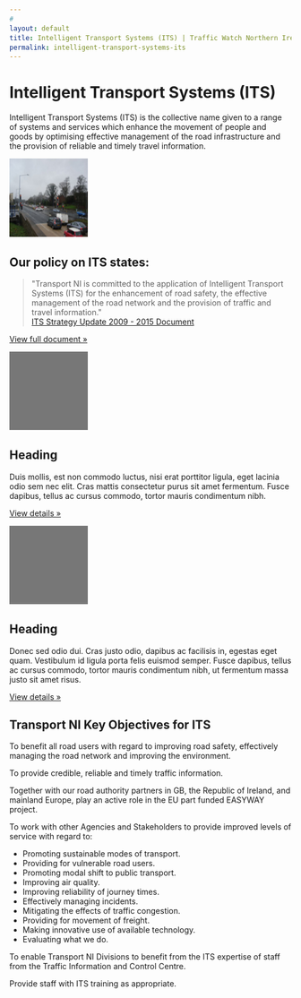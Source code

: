 ```yaml
---
# 
layout: default
title: Intelligent Transport Systems (ITS) | Traffic Watch Northern Ireland | nidirect
permalink: intelligent-transport-systems-its
---
```


# Intelligent Transport Systems (ITS)

Intelligent Transport Systems (ITS) is the collective name given to a range of systems and services which enhance the movement of people and goods by optimising effective management of the road infrastructure and the provision of reliable and timely travel information.

<div class="container marketing">
<div class="row">
        <div class="col-lg-4">
          <img class="img-circle" src="images/its_1.jpg" alt="Generic placeholder image" width="140" height="140">
             <h2>Our policy on ITS states:</h2>
    <blockquote>
    "Transport NI is committed to the application of Intelligent Transport Systems (ITS) for the enhancement of road safety, the effective management of the road network and the provision of traffic and travel information."
        <a href="http://trafficwatchni.com/en/c/document_library/get_file?uuid=3454e594-3296-412f-bc8f-cb12dc959d97&groupId=10621">
        <footer>ITS Strategy Update 2009 - 2015 Document</footer>
        </a>
    </blockquote>
          <p><a class="btn btn-default" href="http://trafficwatchni.com/en/c/document_library/get_file?uuid=3454e594-3296-412f-bc8f-cb12dc959d97&groupId=10621" role="button">View full document »</a></p>
        </div><!-- /.col-lg-4 -->
        <div class="col-lg-4">
          <img class="img-circle" src="data:image/gif;base64,R0lGODlhAQABAIAAAHd3dwAAACH5BAAAAAAALAAAAAABAAEAAAICRAEAOw==" alt="Generic placeholder image" width="140" height="140">
          <h2>Heading</h2>
          <p>Duis mollis, est non commodo luctus, nisi erat porttitor ligula, eget lacinia odio sem nec elit. Cras mattis consectetur purus sit amet fermentum. Fusce dapibus, tellus ac cursus commodo, tortor mauris condimentum nibh.</p>
          <p><a class="btn btn-default" href="#" role="button">View details »</a></p>
        </div><!-- /.col-lg-4 -->
        <div class="col-lg-4">
          <img class="img-circle" src="data:image/gif;base64,R0lGODlhAQABAIAAAHd3dwAAACH5BAAAAAAALAAAAAABAAEAAAICRAEAOw==" alt="Generic placeholder image" width="140" height="140">
          <h2>Heading</h2>
          <p>Donec sed odio dui. Cras justo odio, dapibus ac facilisis in, egestas eget quam. Vestibulum id ligula porta felis euismod semper. Fusce dapibus, tellus ac cursus commodo, tortor mauris condimentum nibh, ut fermentum massa justo sit amet risus.</p>
          <p><a class="btn btn-default" href="#" role="button">View details »</a></p>
        </div><!-- /.col-lg-4 -->
      </div>
</div>


	
## Transport NI Key Objectives for ITS
To benefit all road users with regard to improving road safety, effectively managing the road network and improving the environment.

To provide credible, reliable and timely traffic information.

Together with our road authority partners in GB, the Republic of Ireland, and mainland Europe, play an active role in the EU part funded EASYWAY project.
	
To work with other Agencies and Stakeholders to provide improved levels of service with regard to:
* Promoting sustainable modes of transport.
* Providing for vulnerable road users.
* Promoting modal shift to public transport.
* Improving air quality.
* Improving reliability of journey times.
* Effectively managing incidents.
* Mitigating the effects of traffic congestion.
* Providing for movement of freight.
* Making innovative use of available technology.
* Evaluating what we do.
	
To enable Transport NI Divisions to benefit from the ITS expertise of staff from the Traffic Information and Control Centre.

Provide staff with ITS training as appropriate.